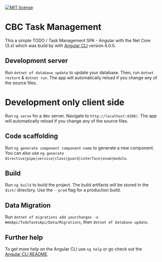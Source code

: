 [![MIT license](https://cdn.rawgit.com/emonney/tempa/7e9d69ad/MITLicense.png)](https://github.com/emonney/QuickApp/blob/master/LICENSE)

# CBC Task Management
This a simple TODO / Task Management SPA - Angular with the Net Core (3.x) which  was build by  with [Angular CLI](https://github.com/angular/angular-cli) version 6.0.0.

## Development server 

Run `dotnet ef database update` to update your database. Then, run  `dotnet restore` & `dotnet run`. The app will automatically reload if you change any of the source files.

# Development only client side

Run `ng serve` for a dev server. Navigate to `http://localhost:4200/`. The app will automatically reload if you change any of the source files.

## Code scaffolding

Run `ng generate component component-name` to generate a new component. You can also use `ng generate directive|pipe|service|class|guard|interface|enum|module`.

## Build

Run `ng build` to build the project. The build artifacts will be stored in the `dist/` directory. Use the `--prod` flag for a production build.

## Data Migration
Run `dotnet ef migrations add yourchanges -o WebApi/TodoTasksApi/Data/Migrations`, then `dotnet ef database update`.

## Further help

To get more help on the Angular CLI use `ng help` or go check out the [Angular CLI README](https://github.com/angular/angular-cli/blob/master/README.md).
